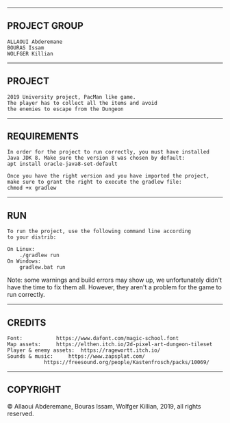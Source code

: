--------------------------------
PROJECT GROUP
--------------------------------
	ALLAOUI Abderemane
	BOURAS Issam
	WOLFGER Killian

--------------------------------
 PROJECT
--------------------------------
	2019 University project, PacMan like game.
	The player has to collect all the items and avoid
	the enemies to escape from the Dungeon

--------------------------------
REQUIREMENTS
--------------------------------
	In order for the project to run correctly, you must have installed
	Java JDK 8. Make sure the version 8 was chosen by default:
	apt install oracle-java8-set-default

	Once you have the right version and you have imported the project,
	make sure to grant the right to execute the gradlew file:
	chmod +x gradlew

--------------------------------
RUN
--------------------------------
	To run the project, use the following command line according
	to your distrib:

	On Linux:
		./gradlew run
	On Windows:
		gradlew.bat run
	

Note: some warnings and build errors may show up, we unfortunately didn't have
the time to fix them all. However, they aren't a problem for the game to run
correctly.

--------------------------------
CREDITS
--------------------------------
	Font:			https://www.dafont.com/magic-school.font
	Map assets:		https://elthen.itch.io/2d-pixel-art-dungeon-tileset
	Player & enemy assets:	https://ragewortt.itch.io/
	Sounds & music:		https://www.zapsplat.com/
				https://freesound.org/people/Kastenfrosch/packs/10069/

--------------------------------
COPYRIGHT
--------------------------------
© Allaoui Abderemane, Bouras Issam, Wolfger Killian, 2019, all rights reserved.